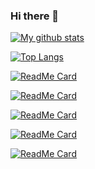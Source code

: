 ### Hi there 👋

[![My github stats](https://github-readme-stats.vercel.app/api?username=dmsl1805&count_private=true&show_icons=true&theme=yeblu)](https://github.com/dmsl1805)

[![Top Langs](https://github-readme-stats.vercel.app/api/top-langs/?username=dmsl1805&layout=compact&theme=yeblu)](https://github.com/dmsl1805)

[![ReadMe Card](https://github-readme-stats.vercel.app/api/pin/?username=dmsl1805&repo=Cookbook&theme=yeblu)](https://github.com/dmsl1805/Cookbook)

[![ReadMe Card](https://github-readme-stats.vercel.app/api/pin/?username=dmsl1805&repo=Navigation&theme=yeblu)](https://github.com/dmsl1805/Navigation)

[![ReadMe Card](https://github-readme-stats.vercel.app/api/pin/?username=dmsl1805&repo=Analytics&theme=yeblu)](https://github.com/dmsl1805/Analytics)

[![ReadMe Card](https://github-readme-stats.vercel.app/api/pin/?username=dmsl1805&repo=ios-architecture&theme=yeblu)](https://github.com/dmsl1805/ios-architecture)

[![ReadMe Card](https://github-readme-stats.vercel.app/api/pin/?username=dmsl1805&repo=RxBLE&theme=yeblu)](https://github.com/dmsl1805/RxBLE)

<!--
**dmsl1805/dmsl1805** is a ✨ _special_ ✨ repository because its `README.md` (this file) appears on your GitHub profile.

Here are some ideas to get you started:

- 🔭 I’m currently working on ...
- 🌱 I’m currently learning ...
- 👯 I’m looking to collaborate on ...
- 🤔 I’m looking for help with ...
- 💬 Ask me about ...
- 📫 How to reach me: ...
- 😄 Pronouns: ...
- ⚡ Fun fact: ...
-->
